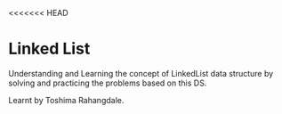 <<<<<<< HEAD
# Linked List 
Understanding and Learning the concept of LinkedList data structure by solving and practicing the problems based on this DS.

Learnt by Toshima Rahangdale.



